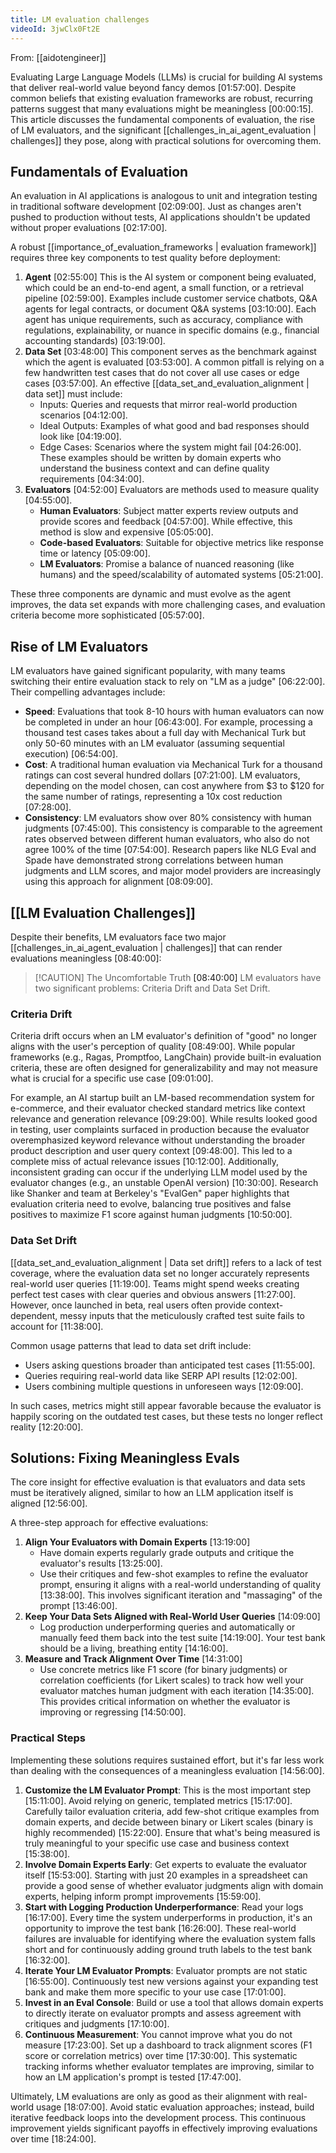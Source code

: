 ```yaml
---
title: LM evaluation challenges
videoId: 3jwClx0Ft2E
---
```


From: [[aidotengineer]] <br/> 

Evaluating Large Language Models (LLMs) is crucial for building AI systems that deliver real-world value beyond fancy demos <a class="yt-timestamp" data-t="01:57:00">[01:57:00]</a>. Despite common beliefs that existing evaluation frameworks are robust, recurring patterns suggest that many evaluations might be meaningless <a class="yt-timestamp" data-t="00:00:15">[00:00:15]</a>. This article discusses the fundamental components of evaluation, the rise of LM evaluators, and the significant [[challenges_in_ai_agent_evaluation | challenges]] they pose, along with practical solutions for overcoming them.

## Fundamentals of Evaluation

An evaluation in AI applications is analogous to unit and integration testing in traditional software development <a class="yt-timestamp" data-t="02:09:00">[02:09:00]</a>. Just as changes aren't pushed to production without tests, AI applications shouldn't be updated without proper evaluations <a class="yt-timestamp" data-t="02:17:00">[02:17:00]</a>.

A robust [[importance_of_evaluation_frameworks | evaluation framework]] requires three key components to test quality before deployment:

1.  **Agent** <a class="yt-timestamp" data-t="02:55:00">[02:55:00]</a>
    This is the AI system or component being evaluated, which could be an end-to-end agent, a small function, or a retrieval pipeline <a class="yt-timestamp" data-t="02:59:00">[02:59:00]</a>. Examples include customer service chatbots, Q&A agents for legal contracts, or document Q&A systems <a class="yt-timestamp" data-t="03:10:00">[03:10:00]</a>. Each agent has unique requirements, such as accuracy, compliance with regulations, explainability, or nuance in specific domains (e.g., financial accounting standards) <a class="yt-timestamp" data-t="03:19:00">[03:19:00]</a>.
2.  **Data Set** <a class="yt-timestamp" data-t="03:48:00">[03:48:00]</a>
    This component serves as the benchmark against which the agent is evaluated <a class="yt-timestamp" data-t="03:53:00">[03:53:00]</a>. A common pitfall is relying on a few handwritten test cases that do not cover all use cases or edge cases <a class="yt-timestamp" data-t="03:57:00">[03:57:00]</a>. An effective [[data_set_and_evaluation_alignment | data set]] must include:
    *   Inputs: Queries and requests that mirror real-world production scenarios <a class="yt-timestamp" data-t="04:12:00">[04:12:00]</a>.
    *   Ideal Outputs: Examples of what good and bad responses should look like <a class="yt-timestamp" data-t="04:19:00">[04:19:00]</a>.
    *   Edge Cases: Scenarios where the system might fail <a class="yt-timestamp" data-t="04:26:00">[04:26:00]</a>.
    These examples should be written by domain experts who understand the business context and can define quality requirements <a class="yt-timestamp" data-t="04:34:00">[04:34:00]</a>.
3.  **Evaluators** <a class="yt-timestamp" data-t="04:52:00">[04:52:00]</a>
    Evaluators are methods used to measure quality <a class="yt-timestamp" data-t="04:55:00">[04:55:00]</a>.
    *   **Human Evaluators**: Subject matter experts review outputs and provide scores and feedback <a class="yt-timestamp" data-t="04:57:00">[04:57:00]</a>. While effective, this method is slow and expensive <a class="yt-timestamp" data-t="05:05:00">[05:05:00]</a>.
    *   **Code-based Evaluators**: Suitable for objective metrics like response time or latency <a class="yt-timestamp" data-t="05:09:00">[05:09:00]</a>.
    *   **LM Evaluators**: Promise a balance of nuanced reasoning (like humans) and the speed/scalability of automated systems <a class="yt-timestamp" data-t="05:21:00">[05:21:00]</a>.

These three components are dynamic and must evolve as the agent improves, the data set expands with more challenging cases, and evaluation criteria become more sophisticated <a class="yt-timestamp" data-t="05:57:00">[05:57:00]</a>.

## Rise of LM Evaluators

LM evaluators have gained significant popularity, with many teams switching their entire evaluation stack to rely on "LM as a judge" <a class="yt-timestamp" data-t="06:22:00">[06:22:00]</a>. Their compelling advantages include:

*   **Speed**: Evaluations that took 8-10 hours with human evaluators can now be completed in under an hour <a class="yt-timestamp" data-t="06:43:00">[06:43:00]</a>. For example, processing a thousand test cases takes about a full day with Mechanical Turk but only 50-60 minutes with an LM evaluator (assuming sequential execution) <a class="yt-timestamp" data-t="06:54:00">[06:54:00]</a>.
*   **Cost**: A traditional human evaluation via Mechanical Turk for a thousand ratings can cost several hundred dollars <a class="yt-timestamp" data-t="07:21:00">[07:21:00]</a>. LM evaluators, depending on the model chosen, can cost anywhere from $3 to $120 for the same number of ratings, representing a 10x cost reduction <a class="yt-timestamp" data-t="07:28:00">[07:28:00]</a>.
*   **Consistency**: LM evaluators show over 80% consistency with human judgments <a class="yt-timestamp" data-t="07:45:00">[07:45:00]</a>. This consistency is comparable to the agreement rates observed between different human evaluators, who also do not agree 100% of the time <a class="yt-timestamp" data-t="07:54:00">[07:54:00]</a>. Research papers like NLG Eval and Spade have demonstrated strong correlations between human judgments and LLM scores, and major model providers are increasingly using this approach for alignment <a class="yt-timestamp" data-t="08:09:00">[08:09:00]</a>.

## [[LM Evaluation Challenges]]

Despite their benefits, LM evaluators face two major [[challenges_in_ai_agent_evaluation | challenges]] that can render evaluations meaningless <a class="yt-timestamp" data-t="08:40:00">[08:40:00]</a>:

> [!CAUTION] The Uncomfortable Truth <a class="yt-timestamp" data-t="08:40:00">[08:40:00]</a>
> LM evaluators have two significant problems: Criteria Drift and Data Set Drift.

### Criteria Drift

Criteria drift occurs when an LM evaluator's definition of "good" no longer aligns with the user's perception of quality <a class="yt-timestamp" data-t="08:49:00">[08:49:00]</a>. While popular frameworks (e.g., Ragas, Promptfoo, LangChain) provide built-in evaluation criteria, these are often designed for generalizability and may not measure what is crucial for a specific use case <a class="yt-timestamp" data-t="09:01:00">[09:01:00]</a>.

For example, an AI startup built an LM-based recommendation system for e-commerce, and their evaluator checked standard metrics like context relevance and generation relevance <a class="yt-timestamp" data-t="09:29:00">[09:29:00]</a>. While results looked good in testing, user complaints surfaced in production because the evaluator overemphasized keyword relevance without understanding the broader product description and user query context <a class="yt-timestamp" data-t="09:48:00">[09:48:00]</a>. This led to a complete miss of actual relevance issues <a class="yt-timestamp" data-t="10:12:00">[10:12:00]</a>. Additionally, inconsistent grading can occur if the underlying LLM model used by the evaluator changes (e.g., an unstable OpenAI version) <a class="yt-timestamp" data-t="10:30:00">[10:30:00]</a>. Research like Shanker and team at Berkeley's "EvalGen" paper highlights that evaluation criteria need to evolve, balancing true positives and false positives to maximize F1 score against human judgments <a class="yt-timestamp" data-t="10:50:00">[10:50:00]</a>.

### Data Set Drift

[[data_set_and_evaluation_alignment | Data set drift]] refers to a lack of test coverage, where the evaluation data set no longer accurately represents real-world user queries <a class="yt-timestamp" data-t="11:19:00">[11:19:00]</a>. Teams might spend weeks creating perfect test cases with clear queries and obvious answers <a class="yt-timestamp" data-t="11:27:00">[11:27:00]</a>. However, once launched in beta, real users often provide context-dependent, messy inputs that the meticulously crafted test suite fails to account for <a class="yt-timestamp" data-t="11:38:00">[11:38:00]</a>.

Common usage patterns that lead to data set drift include:
*   Users asking questions broader than anticipated test cases <a class="yt-timestamp" data-t="11:55:00">[11:55:00]</a>.
*   Queries requiring real-world data like SERP API results <a class="yt-timestamp" data-t="12:02:00">[12:02:00]</a>.
*   Users combining multiple questions in unforeseen ways <a class="yt-timestamp" data-t="12:09:00">[12:09:00]</a>.

In such cases, metrics might still appear favorable because the evaluator is happily scoring on the outdated test cases, but these tests no longer reflect reality <a class="yt-timestamp" data-t="12:20:00">[12:20:00]</a>.

## Solutions: Fixing Meaningless Evals

The core insight for effective evaluation is that evaluators and data sets must be iteratively aligned, similar to how an LLM application itself is aligned <a class="yt-timestamp" data-t="12:56:00">[12:56:00]</a>.

A three-step approach for effective evaluations:

1.  **Align Your Evaluators with Domain Experts** <a class="yt-timestamp" data-t="13:19:00">[13:19:00]</a>
    *   Have domain experts regularly grade outputs and critique the evaluator's results <a class="yt-timestamp" data-t="13:25:00">[13:25:00]</a>.
    *   Use their critiques and few-shot examples to refine the evaluator prompt, ensuring it aligns with a real-world understanding of quality <a class="yt-timestamp" data-t="13:38:00">[13:38:00]</a>. This involves significant iteration and "massaging" of the prompt <a class="yt-timestamp" data-t="13:46:00">[13:46:00]</a>.
2.  **Keep Your Data Sets Aligned with Real-World User Queries** <a class="yt-timestamp" data-t="14:09:00">[14:09:00]</a>
    *   Log production underperforming queries and automatically or manually feed them back into the test suite <a class="yt-timestamp" data-t="14:19:00">[14:19:00]</a>. Your test bank should be a living, breathing entity <a class="yt-timestamp" data-t="14:16:00">[14:16:00]</a>.
3.  **Measure and Track Alignment Over Time** <a class="yt-timestamp" data-t="14:31:00">[14:31:00]</a>
    *   Use concrete metrics like F1 score (for binary judgments) or correlation coefficients (for Likert scales) to track how well your evaluator matches human judgment with each iteration <a class="yt-timestamp" data-t="14:35:00">[14:35:00]</a>. This provides critical information on whether the evaluator is improving or regressing <a class="yt-timestamp" data-t="14:50:00">[14:50:00]</a>.

### Practical Steps

Implementing these solutions requires sustained effort, but it's far less work than dealing with the consequences of a meaningless evaluation <a class="yt-timestamp" data-t="14:56:00">[14:56:00]</a>.

1.  **Customize the LM Evaluator Prompt**: This is the most important step <a class="yt-timestamp" data-t="15:11:00">[15:11:00]</a>. Avoid relying on generic, templated metrics <a class="yt-timestamp" data-t="15:17:00">[15:17:00]</a>. Carefully tailor evaluation criteria, add few-shot critique examples from domain experts, and decide between binary or Likert scales (binary is highly recommended) <a class="yt-timestamp" data-t="15:22:00">[15:22:00]</a>. Ensure that what's being measured is truly meaningful to your specific use case and business context <a class="yt-timestamp" data-t="15:38:00">[15:38:00]</a>.
2.  **Involve Domain Experts Early**: Get experts to evaluate the evaluator itself <a class="yt-timestamp" data-t="15:53:00">[15:53:00]</a>. Starting with just 20 examples in a spreadsheet can provide a good sense of whether evaluator judgments align with domain experts, helping inform prompt improvements <a class="yt-timestamp" data-t="15:59:00">[15:59:00]</a>.
3.  **Start with Logging Production Underperformance**: Read your logs <a class="yt-timestamp" data-t="16:17:00">[16:17:00]</a>. Every time the system underperforms in production, it's an opportunity to improve the test bank <a class="yt-timestamp" data-t="16:26:00">[16:26:00]</a>. These real-world failures are invaluable for identifying where the evaluation system falls short and for continuously adding ground truth labels to the test bank <a class="yt-timestamp" data-t="16:32:00">[16:32:00]</a>.
4.  **Iterate Your LM Evaluator Prompts**: Evaluator prompts are not static <a class="yt-timestamp" data-t="16:55:00">[16:55:00]</a>. Continuously test new versions against your expanding test bank and make them more specific to your use case <a class="yt-timestamp" data-t="17:01:00">[17:01:00]</a>.
5.  **Invest in an Eval Console**: Build or use a tool that allows domain experts to directly iterate on evaluator prompts and assess agreement with critiques and judgments <a class="yt-timestamp" data-t="17:08:00">[17:10:00]</a>.
6.  **Continuous Measurement**: You cannot improve what you do not measure <a class="yt-timestamp" data-t="17:23:00">[17:23:00]</a>. Set up a dashboard to track alignment scores (F1 score or correlation metrics) over time <a class="yt-timestamp" data-t="17:30:00">[17:30:00]</a>. This systematic tracking informs whether evaluator templates are improving, similar to how an LM application's prompt is tested <a class="yt-timestamp" data-t="17:47:00">[17:47:00]</a>.

Ultimately, LM evaluations are only as good as their alignment with real-world usage <a class="yt-timestamp" data-t="18:07:00">[18:07:00]</a>. Avoid static evaluation approaches; instead, build iterative feedback loops into the development process. This continuous improvement yields significant payoffs in effectively improving evaluations over time <a class="yt-timestamp" data-t="18:24:00">[18:24:00]</a>.